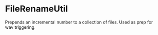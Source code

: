 # FileRenameUtil
Prepends an incremental number to a collection of files. Used as prep for wav triggering.
